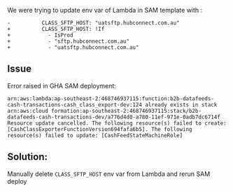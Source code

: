 We were trying to update env var of Lambda in SAM template with :

```
-          CLASS_SFTP_HOST: "uatsftp.hubconnect.com.au"
+          CLASS_SFTP_HOST: !If
+            - IsProd
+            - "sftp.hubconnect.com.au"
+            - "uatsftp.hubconnect.com.au"
```


## Issue
Error raised in GHA SAM deployment:

`arn:aws:lambda:ap-southeast-2:468746937115:function:b2b-datafeeds-cash-transactions-cash_class_export-dev:124 already exists in stack arn:aws:cloud formation:ap-southeast-2:468746937115:stack/b2b-datafeeds-cash-transactions-dev/a776d4d0-a780-11ef-971e-0adb7dc6714f Resource update cancelled. The following resource(s) failed to create: [CashClassExporterFunctionVersion694fafa6b5]. The following resource(s) failed to update: [CashFeedStateMachineRole]`

## Solution:

Manually delete `CLASS_SFTP_HOST` env var from Lambda and rerun SAM deploy
